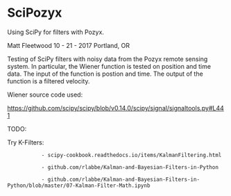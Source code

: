 # SciPozyx
Using SciPy for filters with Pozyx. 

Matt Fleetwood
10 - 21 - 2017
Portland, OR

Testing of SciPy filters with noisy data from the Pozyx remote sensing system. In particular, the Wiener function is tested on position and time data. The input of the function is postion and time. The output of the function is a filtered velocity. 

Wiener source code used:

https://github.com/scipy/scipy/blob/v0.14.0/scipy/signal/signaltools.py#L441


TODO: 

Try K-Filters: 

               - scipy-cookbook.readthedocs.io/items/KalmanFiltering.html

               - github.com/rlabbe/Kalman-and-Bayesian-Filters-in-Python

               - github.com/rlabbe/Kalman-and-Bayesian-Filters-in-Python/blob/master/07-Kalman-Filter-Math.ipynb
